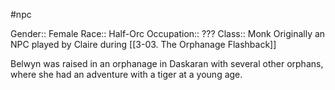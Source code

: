  #npc 

Gender:: Female
Race:: Half-Orc
Occupation:: ???
Class:: Monk
Originally an NPC played by Claire during [[3-03. The Orphanage Flashback]]

Belwyn was raised in an orphanage in Daskaran with several other orphans, where she had an adventure with a tiger at a young age. 
